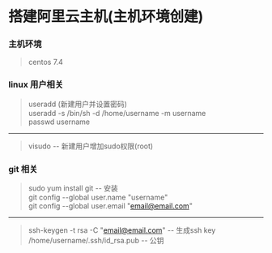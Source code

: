 # 搭建阿里云主机(主机环境创建)

### 主机环境
> centos 7.4

### linux 用户相关
> useradd (新建用户并设置密码)  
> useradd -s /bin/sh -d /home/username -m username  
> passwd username

---

> visudo -- 新建用户增加sudo权限(root)

### git 相关
> sudo yum install git -- 安装  
> git config --global user.name "username"  
> git config --global user.email "email@email.com"

---

> ssh-keygen -t rsa -C "email@email.com" -- 生成ssh key  
> /home/username/.ssh/id_rsa.pub -- 公钥
